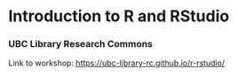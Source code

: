 # Introduction to R and RStudio
### UBC Library Research Commons
   
Link to workshop: https://ubc-library-rc.github.io/r-rstudio/
